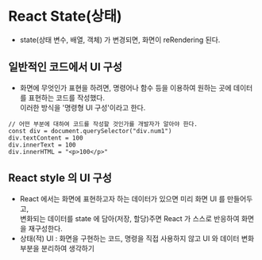 # React State(상태)

- state(상태 변수, 배열, 객체) 가 변경되면, 화면이 reRendering 된다.

## 일반적인 코드에서 UI 구성

- 화면에 무엇인가 표현을 하려면, 명령어나 함수 등을 이용하여 원하는 곳에 데이터를 표현하는 코드를 작성했다.  
  이러한 방식을 '명령형 UI 구성'이라고 한다.

```
// 어떤 부분에 대하여 코드를 작성할 것인가를 개발자가 알아야 한다.
const div = document.querySelector("div.num1")
div.textContent = 100
div.innerText = 100
div.innerHTML = "<p>100</p>"
```

## React style 의 UI 구성

- React 에서는 화면에 표현하고자 하는 데이터가 있으면 미리 화면 UI 를 만들어두고,  
  변화되는 데이터를 state 에 담아(저장, 할당)주면 React 가 스스로 반응하여 화면을 재구성한다.
- 상태(적) UI : 화면을 구현하는 코드, 명령을 직접 사용하지 않고 UI 와 데이터 변화 부분을 분리하여 생각하기
